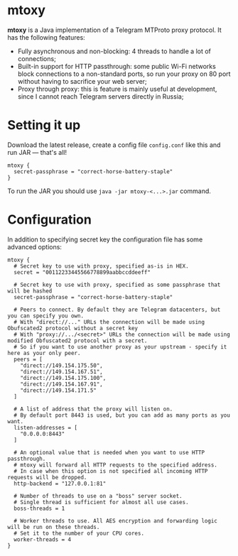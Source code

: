mtoxy
=====

**mtoxy** is a Java implementation of a Telegram MTProto proxy protocol. It has the following features:

* Fully asynchronous and non-blocking: 4 threads to handle a lot of connections;
* Built-in support for HTTP passthrough: some public Wi-Fi networks block connections to a non-standard ports, so run your proxy on 80 port without having to sacrifice your web server;
* Proxy through proxy: this is feature is mainly useful at development, since I cannot reach Telegram servers directly in Russia;

Setting it up
=============

Download the latest release, create a config file `config.conf` like this and run JAR — that's all!

```
mtoxy {
  secret-passphrase = "correct-horse-battery-staple"
}
```

To run the JAR you should use `java -jar mtoxy-<...>.jar` command.

Configuration
=============

In addition to specifying secret key the configuration file has some advanced options:

```
mtoxy {
  # Secret key to use with proxy, specified as-is in HEX.
  secret = "00112233445566778899aabbccddeeff"
  
  # Secret key to use with proxy, specified as some passphrase that will be hashed
  secret-passphrase = "correct-horse-battery-staple"

  # Peers to connect. By default they are Telegram datacenters, but you can specify you own.
  # With "direct://..." URLs the connection will be made using Obufscated2 protocol without a secret key
  # With "proxy://.../<secret>" URLs the connection will be made using modified Obfuscated2 protocol with a secret.
  # So if you want to use another proxy as your upstream - specify it here as your only peer.
  peers = [
    "direct://149.154.175.50",
    "direct://149.154.167.51",
    "direct://149.154.175.100",
    "direct://149.154.167.91",
    "direct://149.154.171.5"
  ]

  # A list of address that the proxy will listen on. 
  # By default port 8443 is used, but you can add as many ports as you want.
  listen-addresses = [
    "0.0.0.0:8443"
  ]

  # An optional value that is needed when you want to use HTTP passthrough.
  # mtoxy will forward all HTTP requests to the specified address.
  # In case when this option is not specified all incoming HTTP requests will be dropped.
  http-backend = "127.0.0.1:81"
  
  # Number of threads to use on a "boss" server socket. 
  # Single thread is sufficient for almost all use cases.
  boss-threads = 1
  
  # Worker threads to use. All AES encryption and forwarding logic will be run on these threads.
  # Set it to the number of your CPU cores.
  worker-threads = 4
}
```